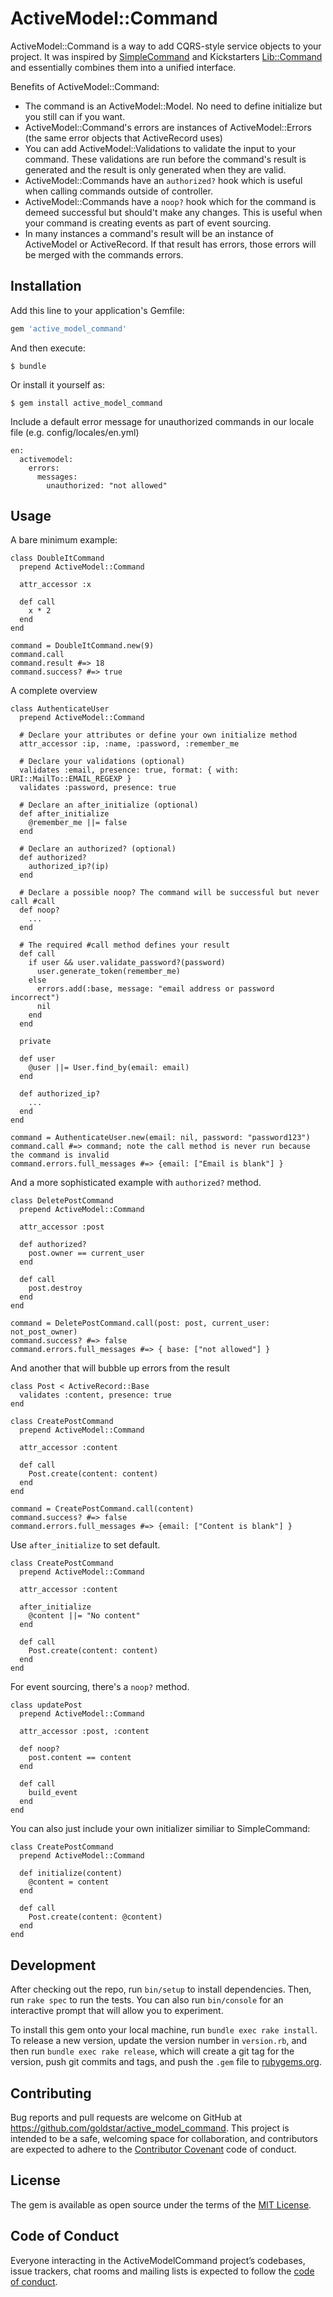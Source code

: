 # ActiveModel::Command

ActiveModel::Command is a way to add CQRS-style service objects to your project. It was inspired by [SimpleCommand](https://github.com/nebulab/simple_command) and Kickstarters [Lib::Command](https://github.com/pcreux/event-sourcing-rails-todo-app-demo/blob/master/app/models/lib/command.rb) and essentially combines them into a unified interface. 

Benefits of ActiveModel::Command:

* The command is an ActiveModel::Model. No need to define initialize but you still can if you want.
* ActiveModel::Command's errors are instances of ActiveModel::Errors (the same error objects that ActiveRecord uses)
* You can add ActiveModel::Validations to validate the input to your command. These validations are run before the command's result is generated and the result is only generated when they are valid.
* ActiveModel::Commands have an `authorized?` hook which is useful when calling commands outside of controller.
* ActiveModel::Commands have a `noop?` hook which for the command is demeed successful but should't make any changes. This is useful when your command is creating events as part of event sourcing.
* In many instances a command's result will be an instance of ActiveModel or ActiveRecord. If that result has errors, those errors will be merged with the commands errors.

## Installation

Add this line to your application's Gemfile:

```ruby
gem 'active_model_command'
```

And then execute:

    $ bundle

Or install it yourself as:

    $ gem install active_model_command


Include a default error message for unauthorized commands in our locale file (e.g. config/locales/en.yml)

```
en:
  activemodel:
    errors:
      messages:
        unauthorized: "not allowed"
```

## Usage

A bare minimum example:

```
class DoubleItCommand
  prepend ActiveModel::Command

  attr_accessor :x

  def call
    x * 2
  end
end

command = DoubleItCommand.new(9)
command.call
command.result #=> 18
command.success? #=> true
```

A complete overview

```
class AuthenticateUser
  prepend ActiveModel::Command

  # Declare your attributes or define your own initialize method
  attr_accessor :ip, :name, :password, :remember_me

  # Declare your validations (optional)
  validates :email, presence: true, format: { with: URI::MailTo::EMAIL_REGEXP }
  validates :password, presence: true

  # Declare an after_initialize (optional)
  def after_initialize
    @remember_me ||= false
  end
  
  # Declare an authorized? (optional)
  def authorized?
    authorized_ip?(ip)
  end

  # Declare a possible noop? The command will be successful but never call #call
  def noop?
    ...
  end

  # The required #call method defines your result
  def call
    if user && user.validate_password?(password)
      user.generate_token(remember_me)
    else
      errors.add(:base, message: "email address or password incorrect")
      nil
    end
  end

  private
  
  def user
    @user ||= User.find_by(email: email)
  end

  def authorized_ip?
    ...
  end
end

command = AuthenticateUser.new(email: nil, password: "password123")
command.call #=> command; note the call method is never run because the command is invalid
command.errors.full_messages #=> {email: ["Email is blank"] }
```

And a more sophisticated example with `authorized?` method.

```
class DeletePostCommand
  prepend ActiveModel::Command

  attr_accessor :post

  def authorized?
    post.owner == current_user
  end

  def call
    post.destroy
  end
end

command = DeletePostCommand.call(post: post, current_user: not_post_owner)
command.success? #=> false
command.errors.full_messages #=> { base: ["not allowed"] }
```

And another that will bubble up errors from the result

```
class Post < ActiveRecord::Base
  validates :content, presence: true
end

class CreatePostCommand
  prepend ActiveModel::Command

  attr_accessor :content

  def call
    Post.create(content: content)
  end
end

command = CreatePostCommand.call(content)
command.success? #=> false
command.errors.full_messages #=> {email: ["Content is blank"] }
```

Use `after_initialize` to set default.

```
class CreatePostCommand
  prepend ActiveModel::Command

  attr_accessor :content

  after_initialize
    @content ||= "No content"
  end

  def call
    Post.create(content: content)
  end
end
```

For event sourcing, there's a `noop?` method.

```
class updatePost
  prepend ActiveModel::Command

  attr_accessor :post, :content

  def noop?
    post.content == content
  end

  def call
    build_event
  end
end
```

You can also just include your own initializer similiar to SimpleCommand:

```
class CreatePostCommand
  prepend ActiveModel::Command

  def initialize(content)
    @content = content
  end

  def call
    Post.create(content: @content)
  end
end
```


## Development

After checking out the repo, run `bin/setup` to install dependencies. Then, run `rake spec` to run the tests. You can also run `bin/console` for an interactive prompt that will allow you to experiment.

To install this gem onto your local machine, run `bundle exec rake install`. To release a new version, update the version number in `version.rb`, and then run `bundle exec rake release`, which will create a git tag for the version, push git commits and tags, and push the `.gem` file to [rubygems.org](https://rubygems.org).

## Contributing

Bug reports and pull requests are welcome on GitHub at https://github.com/goldstar/active_model_command. This project is intended to be a safe, welcoming space for collaboration, and contributors are expected to adhere to the [Contributor Covenant](http://contributor-covenant.org) code of conduct.

## License

The gem is available as open source under the terms of the [MIT License](https://opensource.org/licenses/MIT).

## Code of Conduct

Everyone interacting in the ActiveModelCommand project’s codebases, issue trackers, chat rooms and mailing lists is expected to follow the [code of conduct](https://github.com/goldstar/active_model_command/blob/master/CODE_OF_CONDUCT.md).
